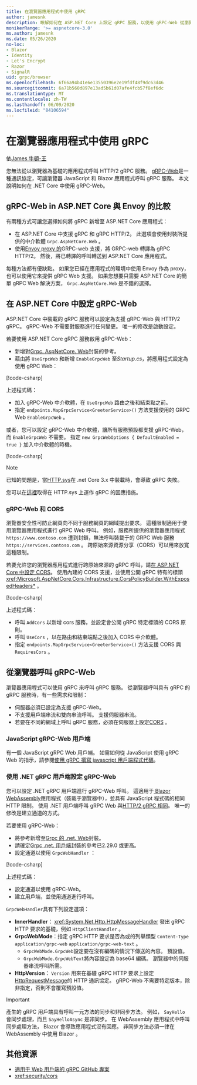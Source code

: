 ```yaml
---
title: 在瀏覽器應用程式中使用 gRPC
author: jamesnk
description: 瞭解如何在 ASP.NET Core 上設定 gRPC 服務，以使用 gRPC-Web 從瀏覽器應用程式呼叫。
monikerRange: '>= aspnetcore-3.0'
ms.author: jamesnk
ms.date: 05/26/2020
no-loc:
- Blazor
- Identity
- Let's Encrypt
- Razor
- SignalR
uid: grpc/browser
ms.openlocfilehash: 6f66a94b41e6e13550396e2e19fdf48f9dc63d46
ms.sourcegitcommit: 6a71b560d897e13ad5b61d07afe4fcb57f8ef6dc
ms.translationtype: MT
ms.contentlocale: zh-TW
ms.lasthandoff: 06/09/2020
ms.locfileid: "84106594"
---
```

# <a name="use-grpc-in-browser-apps"></a>在瀏覽器應用程式中使用 gRPC

依[James 牛頓-王](https://twitter.com/jamesnk)

您無法從以瀏覽器為基礎的應用程式呼叫 HTTP/2 gRPC 服務。 [gRPC-Web](https://github.com/grpc/grpc/blob/master/doc/PROTOCOL-WEB.md)是一種通訊協定，可讓瀏覽器 JavaScript 和 Blazor 應用程式呼叫 gRPC 服務。 本文說明如何在 .NET Core 中使用 gRPC-Web。

## <a name="grpc-web-in-aspnet-core-vs-envoy"></a>gRPC-Web in ASP.NET Core 與 Envoy 的比較

有兩種方式可讓您選擇如何將 gRPC 新增至 ASP.NET Core 應用程式：

* 在 ASP.NET Core 中支援 gRPC 和 gRPC HTTP/2。 此選項會使用封裝所提供的中介軟體 `Grpc.AspNetCore.Web` 。
* 使用[Envoy proxy 的](https://www.envoyproxy.io/)GRPC-web 支援，將 GRPC-web 轉譯為 gRPC HTTP/2。 然後，將已轉譯的呼叫轉送到 ASP.NET Core 應用程式。

每種方法都有優缺點。 如果您已經在應用程式的環境中使用 Envoy 作為 proxy，也可以使用它來提供 gRPC Web 支援。 如果您想要只需要 ASP.NET Core 的簡單 gRPC Web 解決方案， `Grpc.AspNetCore.Web` 是不錯的選擇。

## <a name="configure-grpc-web-in-aspnet-core"></a>在 ASP.NET Core 中設定 gRPC-Web

ASP.NET Core 中裝載的 gRPC 服務可以設定為支援 gRPC-Web 與 HTTP/2 gRPC。 gRPC-Web 不需要對服務進行任何變更。 唯一的修改是啟動設定。

若要使用 ASP.NET Core gRPC 服務啟用 gRPC-Web：

* 新增對[Grpc. AspNetCore. Web](https://www.nuget.org/packages/Grpc.AspNetCore.Web)封裝的參考。
* 藉由將 `UseGrpcWeb` 和新增 `EnableGrpcWeb` 至*Startup.cs*，將應用程式設定為使用 gRPC Web：

[!code-csharp[](~/grpc/browser/sample/Startup.cs?name=snippet_1&highlight=10,14)]

上述程式碼：

* 加入 gRPC-Web 中介軟體，在 `UseGrpcWeb` 路由之後和結束點之前。
* 指定 `endpoints.MapGrpcService<GreeterService>()` 方法支援使用的 GRPC Web `EnableGrpcWeb` 。 

或者，您可以設定 gRPC-Web 中介軟體，讓所有服務預設都支援 gRPC-Web，而 `EnableGrpcWeb` 不需要。 指定 `new GrpcWebOptions { DefaultEnabled = true }` 加入中介軟體的時機。

[!code-csharp[](~/grpc/browser/sample/AllServicesSupportExample_Startup.cs?name=snippet_1&highlight=12)]

> [!NOTE]
> 已知的問題是，當[HTTP.sys](xref:fundamentals/servers/httpsys)在 .net Core 3.x 中裝載時，會導致 gRPC 失敗。
>
> 您可以在[這裡](https://github.com/grpc/grpc-dotnet/issues/853#issuecomment-610078202)取得在 HTTP.sys 上運作 gRPC 的因應措施。

### <a name="grpc-web-and-cors"></a>gRPC-Web 和 CORS

瀏覽器安全性可防止網頁向不同于服務網頁的網域提出要求。 這種限制適用于使用瀏覽器應用程式進行 gRPC Web 呼叫。 例如，服務所提供的瀏覽器應用程式 `https://www.contoso.com` 遭到封鎖，無法呼叫裝載于的 GRPC Web 服務 `https://services.contoso.com` 。 跨原始來源資源分享（CORS）可以用來放寬這種限制。

若要允許您的瀏覽器應用程式進行跨原始來源的 gRPC 呼叫，請[在 ASP.NET Core 中設定 CORS](xref:security/cors)。 使用內建的 CORS 支援，並使用公開 gRPC 特有的標頭 <xref:Microsoft.AspNetCore.Cors.Infrastructure.CorsPolicyBuilder.WithExposedHeaders*> 。

[!code-csharp[](~/grpc/browser/sample/CORS_Startup.cs?name=snippet_1&highlight=5-11,19,24)]

上述程式碼：

* 呼叫 `AddCors` 以新增 cors 服務，並設定會公開 gRPC 特定標頭的 CORS 原則。
* 呼叫 `UseCors` ，以在路由和結束端點之後加入 CORS 中介軟體。
* 指定 `endpoints.MapGrpcService<GreeterService>()` 方法支援 CORS 與 `RequiresCors` 。

## <a name="call-grpc-web-from-the-browser"></a>從瀏覽器呼叫 gRPC-Web

瀏覽器應用程式可以使用 gRPC 來呼叫 gRPC 服務。 從瀏覽器呼叫具有 gRPC 的 gRPC 服務時，有一些需求和限制：

* 伺服器必須已設定為支援 gRPC-Web。
* 不支援用戶端串流和雙向串流呼叫。 支援伺服器串流。
* 若要在不同的網域上呼叫 gRPC 服務，必須在伺服器上設定[CORS](xref:security/cors) 。

### <a name="javascript-grpc-web-client"></a>JavaScript gRPC-Web 用戶端

有一個 JavaScript gRPC Web 用戶端。 如需如何從 JavaScript 使用 gRPC Web 的指示，請參閱[使用 gRPC 撰寫 javascript 用戶端程式代碼](https://github.com/grpc/grpc-web/tree/master/net/grpc/gateway/examples/helloworld#write-client-code)。

### <a name="configure-grpc-web-with-the-net-grpc-client"></a>使用 .NET gRPC 用戶端設定 gRPC-Web

您可以設定 .NET gRPC 用戶端進行 gRPC-Web 呼叫。 這適用于[ Blazor WebAssembly](xref:blazor/index#blazor-webassembly)應用程式（裝載于瀏覽器中），並具有 JavaScript 程式碼的相同 HTTP 限制。 使用 .NET 用戶端呼叫 gRPC Web 與[HTTP/2 gRPC 相同](xref:grpc/client)。 唯一的修改是建立通道的方式。

若要使用 gRPC-Web：

* 將參考新增至[Grpc 的 .net. Web](https://www.nuget.org/packages/Grpc.Net.Client.Web)封裝。
* 請確定[Grpc .net. 用戶端](https://www.nuget.org/packages/Grpc.Net.Client)封裝的參考已2.29.0 或更高。
* 設定通道以使用 `GrpcWebHandler` ：

[!code-csharp[](~/grpc/browser/sample/Handler.cs?name=snippet_1)]

上述程式碼：

* 設定通道以使用 gRPC-Web。
* 建立用戶端，並使用通道進行呼叫。

`GrpcWebHandler`具有下列設定選項：

* **InnerHandler**： <xref:System.Net.Http.HttpMessageHandler> 發出 gRPC HTTP 要求的基礎，例如 `HttpClientHandler` 。
* **GrpcWebMode**：指定 gRPC HTTP 要求是否為或的列舉類型 `Content-Type` `application/grpc-web` `application/grpc-web-text` 。
    * `GrpcWebMode.GrpcWeb`設定要在沒有編碼的情況下傳送的內容。 預設值。
    * `GrpcWebMode.GrpcWebText`將內容設定為 base64 編碼。 瀏覽器中的伺服器串流呼叫所需。
* **HttpVersion**： `Version` 用來在基礎 gRPC HTTP 要求上設定[HttpRequestMessage](xref:System.Net.Http.HttpRequestMessage.Version)的 HTTP 通訊協定。 gRPC-Web 不需要特定版本，除非指定，否則不會覆寫預設值。

> [!IMPORTANT]
> 產生的 gRPC 用戶端具有呼叫一元方法的同步和非同步方法。 例如， `SayHello` 會同步處理，而且 `SayHelloAsync` 是非同步。 在 WebAssembly 應用程式中呼叫同步處理方法， Blazor 會導致應用程式沒有回應。 非同步方法必須一律在 WebAssembly 中使用 Blazor 。

## <a name="additional-resources"></a>其他資源

* [適用于 Web 用戶端的 gRPC GitHub 專案](https://github.com/grpc/grpc-web)
* <xref:security/cors>
